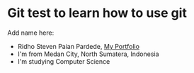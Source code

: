 # Git test to learn how to use git

Add name here:
- Ridho Steven Paian Pardede, [My Portfolio](https://www.linkedin.com/in/ridho-pardede/)
- I'm from Medan City, North Sumatera, Indonesia
- I'm studying Computer Science
